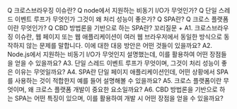 Q 크로스브라우징 이슈란?
Q node에서 지원하는 비동기 I/O가 무엇인가?
Q 단일 스레드 이벤트 루프가 무엇인가 그것이 왜 처리 성능이 좋은가?
Q SPA란?
Q 크로스 플랫폼이란 무엇인가?
Q CBD 방법론을 기반으로 하는 SPA란?
꼬리질문 + 
A1. 크로스브라우징 이슈란, 웹 페이지 또는 웹 애플리케이션이 여러 웹 브라우저에서 동일한 방식으로 동작하지 않는 문제를 말합니다. 이에 대한 대응 방안은 어떤 것들이 있을까요?
A2. Node.js에서 지원하는 비동기 I/O가 무엇인지 설명했는데, 이를 활용하여 어떤 장점들을 얻을 수 있을까요?
A3. 단일 스레드 이벤트 루프가 무엇이며, 그것이 처리 성능이 좋은 이유는 무엇일까요?
A4. SPA란 단일 페이지 애플리케이션인데, 어떤 상황에서 SPA를 사용하는 것이 적합한지 예를 들어 설명해볼 수 있을까요?
A5. 크로스 플랫폼이란 무엇이며, 왜 크로스 플랫폼 개발이 중요한 요소일까요?
A6. CBD 방법론을 기반으로 하는 SPA는 어떤 특징이 있으며, 이를 활용하여 개발 시 어떤 장점을 얻을 수 있을까요?
